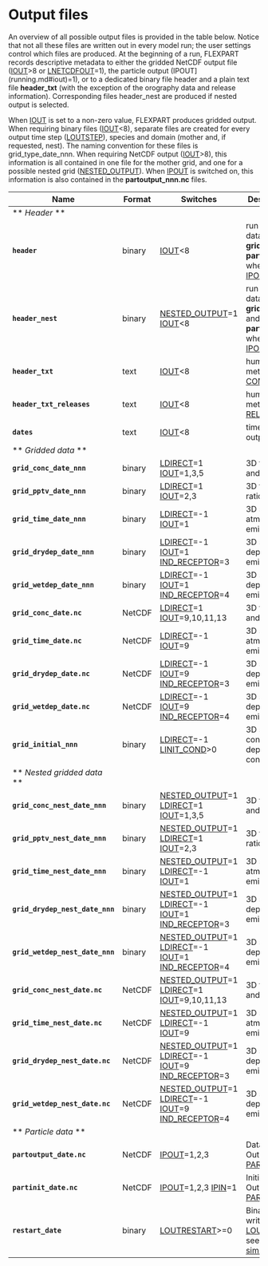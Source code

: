 # Output files

An overview of all possible output files is provided in the table below. Notice that not all these files are written out in every model run; the user settings control which files are produced. At the beginning of a run, FLEXPART records descriptive metadata to either the gridded NetCDF output file ([IOUT](running.md#IOUT)>8 or [LNETCDFOUT](running.md#LNETCDFOUT)=1), the particle output (IPOUT](running.md#iout)=1), or to a dedicated binary file header and a plain text file **header_txt** (with the exception of the orography data and release information). Corresponding files header_nest are produced if nested output is selected. 

When [IOUT](running.md#iout) is set to a non-zero value, FLEXPART produces gridded output. When requiring binary files ([IOUT](running.md#iout)<8), separate files are created for every output time step ([LOUTSTEP](running.md#loutstep)), species and domain (mother and, if requested, nest). The naming convention for these files is grid_type_date_nnn. When requiring NetCDF output ([IOUT](running.md#iout)>8), this information is all contained in one file for the mother grid, and one for a possible nested grid ([NESTED_OUTPUT](running.md#nested_output)). When [IPOUT](running.md#ipout) is switched on, this information is also contained in the **partoutput_nnn.nc** files.

| Name | Format | Switches | Description of contents |
| ---- | ------ | -------- | ----------------------- |
| ** *Header* ** | | | |
| **`header`** | binary | [IOUT](running.md#iout)<8 | run metadata + ancillary data, included in **grid_conc_date.nc** and **partoutput_date.nc** when [IOUT](running.md#iout)>8 and [IPOUT](running.md#ipout)=1, respectively. |
| **`header_nest`** | binary | [NESTED_OUTPUT](running.md#nested_output)=1 [IOUT](running.md#iout)<8 | run metadata + ancillary data, included in **grid_conc_date_nest.nc** and **partoutput_date_nest.nc** when [IOUT](running.md#iout)>8 and [IPOUT](running.md#ipout)=1, respectively. |
| **`header_txt`** | text | [IOUT](running.md#iout)<8 | human-readable run metadata (from [COMMAND](running.md#command)) |
| **`header_txt_releases`** | text | [IOUT](running.md#iout)<8 | human-readable run metadata (from [RELEASES](running.md#releases) or **part_ic.nc**) |
| **`dates`** | text | [IOUT](running.md#iout)<8 | time series: dates of output files |
| ** *Gridded data* ** | | | |
| **`grid_conc_date_nnn`** | binary | [LDIRECT](running.md#ldirect)=1 [IOUT](running.md#iout)=1,3,5 | 3D tracer mass density and 2D deposition |
| **`grid_pptv_date_nnn`** | binary | [LDIRECT](running.md#ldirect)=1 [IOUT](running.md#iout)=2,3 | 3D tracer volume mixing ratio and 2D deposition |
| **`grid_time_date_nnn`** | binary | [LDIRECT](running.md#ldirect)=-1 [IOUT](running.md#iout)=1 | 3D sensitivity of atmospheric receptor to emissions |
| **`grid_drydep_date_nnn`** | binary | [LDIRECT](running.md#ldirect)=-1 [IOUT](running.md#iout)=1 [IND_RECEPTOR](running.md#ind_receptor)=3 | 3D sensitivity of dry deposition receptor to emissions |
| **`grid_wetdep_date_nnn`** | binary | [LDIRECT](running.md#ldirect)=-1 [IOUT](running.md#iout)=1 [IND_RECEPTOR](running.md#ind_receptor)=4 | 3D sensitivity of wet deposition receptor to emissions |
| **`grid_conc_date.nc`** | NetCDF | [LDIRECT](running.md#ldirect)=1 [IOUT](running.md#iout)=9,10,11,13 | 3D tracer and 2D wet and dry deposition |
| **`grid_time_date.nc`** | NetCDF | [LDIRECT](running.md#ldirect)=-1 [IOUT](running.md#iout)=9 | 3D sensitivity of atmospheric receptor to emissions |
| **`grid_drydep_date.nc`** | NetCDF | [LDIRECT](running.md#ldirect)=-1 [IOUT](running.md#iout)=9 [IND_RECEPTOR](running.md#ind_receptor)=3 | 3D sensitivity of dry deposition receptor to emissions |
| **`grid_wetdep_date.nc`** | NetCDF | [LDIRECT](running.md#ldirect)=-1 [IOUT](running.md#iout)=9 [IND_RECEPTOR](running.md#ind_receptor)=4 | 3D sensitivity of wet deposition receptor to emissions |
| **`grid_initial_nnn`** | binary | [LDIRECT](running.md#ldirect)=-1 [LINIT_COND](running.md#linit_cond)>0 | 3D sensitivity of receptor concentrations and deposition to initial conditions |
| ** *Nested gridded data* ** | | | |
| **`grid_conc_nest_date_nnn`** | binary | [NESTED_OUTPUT](running.md#nested_output)=1 [LDIRECT](running.md#ldirect)=1 [IOUT](running.md#iout)=1,3,5 | 3D tracer mass density and 2D deposition |
| **`grid_pptv_nest_date_nnn`** | binary | [NESTED_OUTPUT](running.md#nested_output)=1 [LDIRECT](running.md#ldirect)=1 [IOUT](running.md#iout)=2,3 | 3D tracer volume mixing ratio and 2D deposition |
| **`grid_time_nest_date_nnn`** | binary | [NESTED_OUTPUT](running.md#nested_output)=1 [LDIRECT](running.md#ldirect)=-1 [IOUT](running.md#iout)=1 | 3D sensitivity of atmospheric receptor to emissions |
| **`grid_drydep_nest_date_nnn`** | binary | [NESTED_OUTPUT](running.md#nested_output)=1 [LDIRECT](running.md#ldirect)=-1 [IOUT](running.md#iout)=1 [IND_RECEPTOR](running.md#ind_receptor)=3 | 3D sensitivity of dry deposition receptor to emissions |
| **`grid_wetdep_nest_date_nnn`** | binary | [NESTED_OUTPUT](running.md#nested_output)=1 [LDIRECT](running.md#ldirect)=-1 [IOUT](running.md#iout)=1 [IND_RECEPTOR](running.md#ind_receptor)=4 | 3D sensitivity of wet deposition receptor to emissions |
| **`grid_conc_nest_date.nc`** | NetCDF | [NESTED_OUTPUT](running.md#nested_output)=1 [LDIRECT](running.md#ldirect)=1 [IOUT](running.md#iout)=9,10,11,13 | 3D tracer and 2D wet and dry deposition |
| **`grid_time_nest_date.nc`** | NetCDF | [NESTED_OUTPUT](running.md#nested_output)=1 [LDIRECT](running.md#ldirect)=-1 [IOUT](running.md#iout)=9 | 3D sensitivity of atmospheric receptor to emissions |
| **`grid_drydep_nest_date.nc`** | NetCDF | [NESTED_OUTPUT](running.md#nested_output)=1 [LDIRECT](running.md#ldirect)=-1 [IOUT](running.md#iout)=9 [IND_RECEPTOR](running.md#ind_receptor)=3 | 3D sensitivity of dry deposition receptor to emissions |
| **`grid_wetdep_nest_date.nc`** | NetCDF | [NESTED_OUTPUT](running.md#nested_output)=1 [LDIRECT](running.md#ldirect)=-1 [IOUT](running.md#iout)=9 [IND_RECEPTOR](running.md#ind_receptor)=4 | 3D sensitivity of wet deposition receptor to emissions |
| ** *Particle data* ** | | | |
| **`partoutput_date.nc`** | NetCDF | [IPOUT](running.md#ipout)=1,2,3 | Data at particle level. Output fields set in [PARTOPTIONS](running.md#partoptions) |
| **`partinit_date.nc`** | NetCDF | [IPOUT](running.md#ipout)=1,2,3 [IPIN](running.md#ipin)=1 | Initial particle data at t=0. Output fields set in [PARTOPTIONS](running.md#partoptions) |
| **`restart_date`** | binary | [LOUTRESTART](running.md#loutrestart)>=0 | Binary restart files are written to file at each [LOUTRESTART](running.md#loutrestart) interval, see [Restarting a simulation](running.md#restart) |